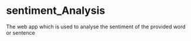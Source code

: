 # sentiment_Analysis
The web app which is used to analyse the sentiment of the provided word or sentence
